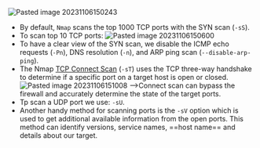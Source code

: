 ![Pasted image 20231106150243](https://github.com/user-attachments/assets/4908677a-a379-464b-8179-9aeb504b7757)
- By default, `Nmap` scans the top 1000 TCP ports with the SYN scan (`-sS`).
- To scan top 10 TCP ports: ![Pasted image 20231106150600](https://github.com/user-attachments/assets/3e52fcd2-dc0a-4131-ab91-6bbb0b70dbc4)
- To have a clear view of the SYN scan, we disable the ICMP echo requests (`-Pn`), DNS resolution (`-n`), and ARP ping scan (`--disable-arp-ping`).
- The Nmap [TCP Connect Scan](https://nmap.org/book/scan-methods-connect-scan.html) (`-sT`) uses the TCP three-way handshake to determine if a specific port on a target host is open or closed.![Pasted image 20231106151008](https://github.com/user-attachments/assets/31f363d1-d66a-4db5-bb45-a26576423bb7)
  -->Connect scan can bypass the firewall and accurately determine the state of the target ports.
- Tp scan a UDP port we use: `-sU`.
- Another handy method for scanning ports is the `-sV` option which is used to get additional available information from the open ports. This method can identify versions, service names, ==host name== and details about our target.
